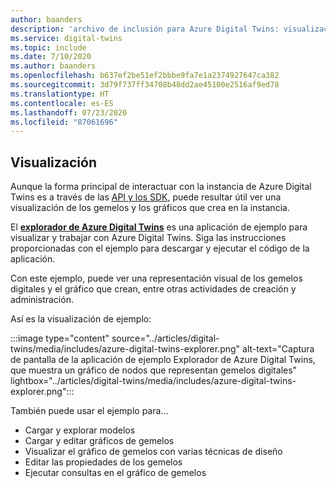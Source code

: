 ```yaml
---
author: baanders
description: 'archivo de inclusión para Azure Digital Twins: visualización con el explorador de Azure Digital Twins'
ms.service: digital-twins
ms.topic: include
ms.date: 7/10/2020
ms.author: baanders
ms.openlocfilehash: b637ef2be51ef2bbbe9fa7e1a2374927647ca382
ms.sourcegitcommit: 3d79f737ff34708b48dd2ae45100e2516af9ed78
ms.translationtype: HT
ms.contentlocale: es-ES
ms.lasthandoff: 07/23/2020
ms.locfileid: "87061696"
---
```

## <a name="visualization"></a>Visualización

Aunque la forma principal de interactuar con la instancia de Azure Digital Twins es a través de las [API y los SDK](../articles/digital-twins/how-to-use-apis-sdks.md), puede resultar útil ver una visualización de los gemelos y los gráficos que crea en la instancia.

El [**explorador de Azure Digital Twins**](https://docs.microsoft.com/samples/azure-samples/digital-twins-explorer/digital-twins-explorer/) es una aplicación de ejemplo para visualizar y trabajar con Azure Digital Twins. Siga las instrucciones proporcionadas con el ejemplo para descargar y ejecutar el código de la aplicación. 

Con este ejemplo, puede ver una representación visual de los gemelos digitales y el gráfico que crean, entre otras actividades de creación y administración.

Así es la visualización de ejemplo:

:::image type="content" source="../articles/digital-twins/media/includes/azure-digital-twins-explorer.png" alt-text="Captura de pantalla de la aplicación de ejemplo Explorador de Azure Digital Twins, que muestra un gráfico de nodos que representan gemelos digitales" lightbox="../articles/digital-twins/media/includes/azure-digital-twins-explorer.png":::

También puede usar el ejemplo para...
* Cargar y explorar modelos
* Cargar y editar gráficos de gemelos
* Visualizar el gráfico de gemelos con varias técnicas de diseño
* Editar las propiedades de los gemelos
* Ejecutar consultas en el gráfico de gemelos